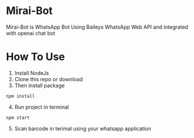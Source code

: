 # Mirai-Bot
Mirai-Bot is WhatsApp Bot Using Baileys WhatsApp Web API and integrated with openai chat bot

# How To Use
1. Install NodeJs
2. Clone this repo or download
3. Then install package 
```   
npm install
```
4. Run project in terminal
```   
npm start
```
5. Scan barcode in terimal using your whatsapp application
